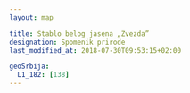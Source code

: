 ```yaml
---
layout: map

title: Stablo belog jasena „Zvezda”
designation: Spomenik prirode
last_modified_at: 2018-07-30T09:53:15+02:00

geoSrbija:
  L1_182: [138]
---
```

